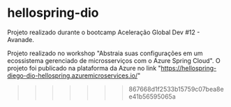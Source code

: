 # hellospring-dio
Projeto realizado durante o bootcamp Aceleração Global Dev #12 - Avanade.

Projeto realizado no workshop "Abstraia suas configurações em um ecossistema gerenciado de microsserviços com o Azure Spring Cloud".
O projeto foi publicado na plataforma da Azure no link "https://hellospring-diego-dio-hellospring.azuremicroservices.io/"
>>>>>>> 867668d1f2533b15759c07bea8ee41b56595065a
